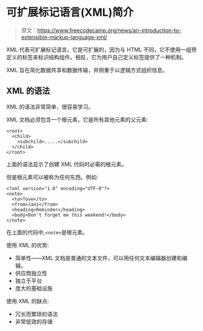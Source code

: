 # 可扩展标记语言(XML)简介

> 原文：<https://www.freecodecamp.org/news/an-introduction-to-extensible-markup-language-xml/>

XML 代表可扩展标记语言。它是可扩展的，因为与 HTML 不同，它不使用一组预定义的标签来标识结构组件。相反，它为用户自己定义标签提供了一种机制。

XML 旨在简化数据共享和数据传输，并侧重于以逻辑方式组织信息。

## **XML 的语法**

XML 的语法非常简单，很容易学习。

XML 文档必须包含一个根元素，它是所有其他元素的父元素:

```
<root>
  <child>
    <subchild>.....</subchild>
  </child>
</root>
```

上面的语法显示了创建 XML 代码时必需的根元素。

但是根元素可以被称为任何东西。例如:

```
<?xml version="1.0" encoding="UTF-8"?>
<note>
  <to>Tove</to>
  <from>Jani</from>
  <heading>Reminder</heading>
  <body>Don't forget me this weekend!</body>
</note>
```

在上面的代码中,`<note>`是根元素。

使用 XML 的优势:

*   简单性——XML 文档是普通的文本文件，可以用任何文本编辑器创建和编辑。
*   供应商独立性
*   独立于平台
*   庞大的基础设施

使用 XML 的缺点:

*   冗长而繁琐的语法
*   非常低效的存储